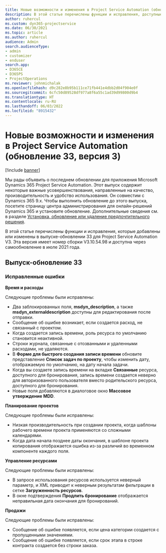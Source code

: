 ```yaml
---
title: Новые возможности и изменения в Project Service Automation (обновление 33, версия 3)
description: В этой статье перечислены функции и исправления, доступные в выпуске-обновлении 33 для Project Service Automation, V3.
author: ruhercul
ms.custom: dyn365-projectservice
ms.date: 06/30/2021
ms.topic: article
ms.author: ruhercul
audience: Admin
search.audienceType:
- admin
- customizer
- enduser
search.app:
- D365CE
- D365PS
- ProjectOperations
ms.reviewer: johnmichalak
ms.openlocfilehash: d9c282e8b95b111ce71fb441e4dbb2d04f904e0f
ms.sourcegitcommit: 6cfc50d89528df977a8f6a55c1ad39d99800d9b4
ms.translationtype: HT
ms.contentlocale: ru-RU
ms.lasthandoff: 06/03/2022
ms.locfileid: "8915432"
---
```

# <a name="whats-new-or-changed-in-project-service-automation-update-release-33-v3"></a>Новые возможности и изменения в Project Service Automation (обновление 33, версия 3)

[!include [banner](../includes/psa-now-project-operations.md)]

Мы рады объявить о последнем обновлении для приложения Microsoft Dynamics 365 Project Service Automation. Этот выпуск содержит некоторые важные усовершенствования, направленные на качество, производительность и удобство использования. Он совместим с Dynamics 365 9.x. Чтобы выполнить обновление до этого выпуска, посетите страницу центра администрирования для онлайн-решений Dynamics 365 и установите обновление. Дополнительные сведения см. в разделе [Установка, обновление или удаление предпочтительного решения](/power-platform/admin/install-remove-preferred-solution).

В этой статье перечислены функции и исправления, которые добавлены или изменены в выпуске-обновлении 33 для Project Service Automation V3. Эта версия имеет номер сборки V3.10.54.98 и доступна через самообновление в июле 2021 года.

## <a name="update-release-33"></a>Выпуск-обновление 33

### <a name="bug-fixes"></a>Исправленные ошибки

**Время и расходы**

Следующие проблемы были исправлены:

- Два заблокированных поля, **msdyn_description**, а также **msdyn_externaldescription** доступны для редактирования после отправки.
- Сообщение об ошибке возникает, если создается расход, не связанный с проектом.
- Когда создается запись времени, роль ресурса по умолчанию становится неактивной.
- Строки журнала, связанные с отозванными и удаленными расходами, не удаляются.
- В **Форме для быстрого создания записи времени** обновите представление **Список задач по проекту**, чтобы изменить дату, отображаемую по умолчанию, на дату начала задачи.
- Когда вы создаете запись времени на вкладке **Связанные** ресурса, доступного для бронирования, запись времени создается неверно для авторизованного пользователя вместо родительского ресурса, доступного для бронирования.
- Новые поля добавляются в диалоговое окно **Массовое утверждение MDD**.

**Планирование проектов**

Следующие проблемы были исправлены:
- Низкая производительность при создании проекта, когда шаблоны рабочего времени проекта применяются со сложными календарями.
- Когда дата начала позднее даты окончания, в шаблоне проекта копирования отображается ошибка из-за различий во временном компоненте каждого поля.

**Управление ресурсами**

Следующие проблемы были исправлены:
- В запросе использования ресурсов используется неверный параметр, и XML приводит к неверным результатам фильтрации в сетке **Загруженность ресурсов**.
- В окне подтверждения **Продлить бронирование** отображается неправильная дата окончания для бронирований.

**Продажи**

Следующие проблемы были исправлены:
- Сообщение об ошибке появляется, если цена категории создается с пропущенными значениями.
- Сообщение об ошибке появляется, если срок этапа в строке контракта создается без строки заказа.
